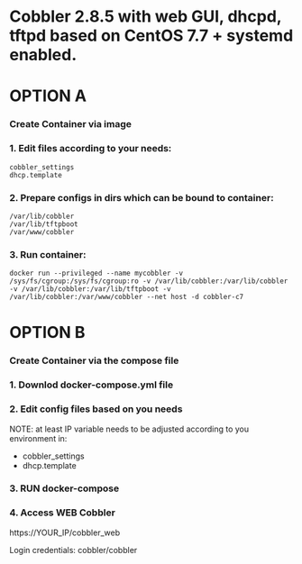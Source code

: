 # Cobbler 2.8.5 with web GUI, dhcpd, tftpd based on CentOS 7.7 + systemd enabled.


# OPTION A
### Create Container via image 
### 1. Edit files according to your needs:
```
cobbler_settings
dhcp.template
```
### 2. Prepare configs in dirs which can be bound to container:
```
/var/lib/cobbler
/var/lib/tftpboot
/var/www/cobbler
```

### 3. Run container:
```
docker run --privileged --name mycobbler -v /sys/fs/cgroup:/sys/fs/cgroup:ro -v /var/lib/cobbler:/var/lib/cobbler -v /var/lib/cobbler:/var/lib/tftpboot -v /var/lib/cobbler:/var/www/cobbler --net host -d cobbler-c7
```



# OPTION B
### Create Container via the compose file

### 1. Downlod docker-compose.yml file

### 2. Edit config files based on you needs 
NOTE: at least IP variable needs to be adjusted according to you environment in:
- cobbler_settings
- dhcp.template

### 3. RUN docker-compose

### 4. Access WEB Cobbler
https://YOUR_IP/cobbler_web

Login credentials: cobbler/cobbler
